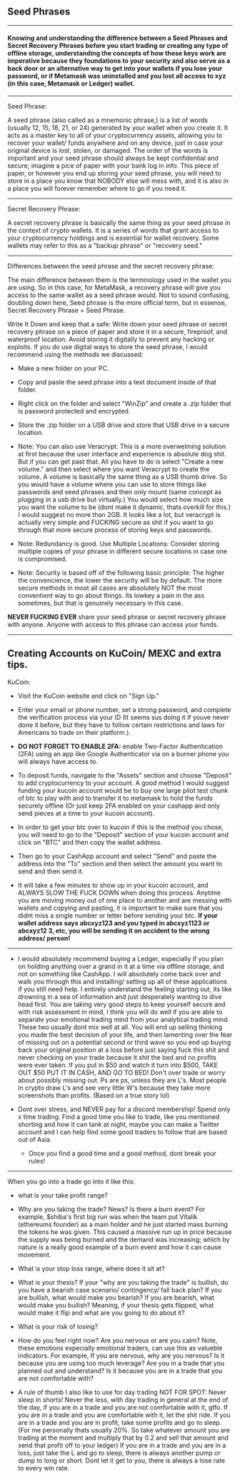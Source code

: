 ## Seed Phrases
---------------------------------------------------------------------------------------------------------------------------------------
#### Knowing and understanding the difference between a Seed Phrases and Secret Recovery Phrases before you start trading or creating any type of offline storage, understanding the concepts of how these keys work are imperative because they foundations to your security and also serve as a back door or an alternative way to get into your wallets if you lose your password, or if Metamask was uninstalled and you lost all access to xyz (in this case, Metamask or Ledger) wallet.
---------------------------------------------------------------------------------------------------------------------------------------

Seed Phrase:

A seed phrase (also called as a mnemonic phrase,) is a list of words (usually 12, 15, 18, 21, or 24) generated by your wallet when you create it.
It acts as a master key to all of your cryptocurrency assets, allowing you to recover your wallet/ funds anywhere and on any device, just in case your original device is lost, stolen, or damaged.
The order of the words is important and your seed phrase should always be kept confidential and secure; imagine a pice of paper with your bank log in info. This piece of paper, or however you end up storing your seed phrase, you will need to store in a place you know that NOBODY else will mess with, and it is also in a place you will forever remember where to go if you need it.

---------------------------------------------------------------------------------------------------------------------------------------

Secret Recovery Phrase:

A secret recovery phrase is basically the same thing as your seed phrase in the context of crypto wallets.
It is a series of words that grant access to your cryptocurrency holdings and is essential for wallet recovery.
Some wallets may refer to this as a "backup phrase" or "recovery seed."

---------------------------------------------------------------------------------------------------------------------------------------

Differences between the seed phrase and the secret recovery phrase:

The main difference between them is the terminology used in the wallet you are using. So in this case, for MetaMask, a recovery phrase will give you access to the same wallet as a seed phrase would. Not to sound confusing, doubling down here, Seed phrase is the more official term, but in essense, 
Secret Recovery Phrase = Seed Phrase.

Write It Down and keep that a safe: Write down your seed phrase or secret recovery phrase on a piece of paper and store it in a secure, fireproof, and waterproof location. Avoid storing it digitally to prevent any hacking or exploits.
If you do use digital ways to store the seed phrase, I would recommend using the methods we discussed:
- Make a new folder on your PC.
- Copy and paste the seed phrase into a text document inside of that folder.
- Right click on the folder and select "WinZip" and create a .zip folder that is password protected and encrypted.
- Store the .zip folder on a USB drive and store that USB drive in a secure location.
  
- Note: You can also use Veracrypt. This is a more overwelming solution at first because the user interface and experience is absolute dog shit. But if you can get past that. All you have to do is select "Create a new volume." and then select where you want Veracrypt to create the volume. A volume is basically the same thing as a USB thumb drive. So you would have a volume where you can use to store things like passwords and seed phrases and then only mount (same concept as plugging in a usb drive but virtually.) You would select how much size you want the volume to be (dont make it dynamic, thats overkill for this.) I would suggest no more than 2GB. It looks like a lot, but veracrypt is actually very simple and FUCKING secure as shit if you want to go through that more secure process of storing keys and passwords.

- Note: Redundancy is good. Use Multiple Locations: Consider storing multiple copies of your phrase in different secure locations in case one is compromised.
    
- Note: Security is based off of the following basic principle: The higher the convencience, the lower the security will be by default. The more secure methods in most all cases are absolutely NOT the most conventient way to go about things. Its lowkey a pain in the ass sometimes, but that is genuinely necessary in this case.

**NEVER FUCKING EVER** share your seed phrase or secret recovery phrase with anyone. Anyone with access to this phrase can access your funds.

---------------------------------------------------------------------------------------------------------------------------------------

## Creating Accounts on KuCoin/ MEXC and extra tips.

KuCoin:
- Visit the KuCoin website and click on "Sign Up."
- Enter your email or phone number, set a strong password, and complete the verification process via your ID (It seems sus doing it if youve never done it before, but they have to follow certain restrictions and laws for Americans to trade on their platform.).
- **DO NOT FORGET TO ENABLE 2FA:** enable Two-Factor Authentication (2FA) using an app like Google Authenticator via on a burner phone you will always have access to.

- To deposit funds, navigate to the "Assets" section and choose "Deposit" to add cryptocurrency to your account. A good method I would suggest funding your kucoin account would be to buy one large pilot test chunk of btc to play with and to transfer it to metamask to hold the funds securely offline (Or just keep 2FA enabled on your cashapp and only send pieces at a time to your kucoin account).

- In order to get your btc over to kucoin if this is the method you chose, you will need to go to the "Deposit" section of your kucoin account and click on "BTC" and then copy the wallet address. 
- Then go to your CashApp account and select "Send" and paste the address into the "To" section and then select the amount you want to send and then send it. 
- It will take a few minutes to show up in your kucoin account, and ALWAYS SLOW THE FUCK DOWN when doing this process. Anytime you are moving money out of one place to another and are messing with wallets and copying and pasting, it is important to make sure that you didnt miss a single number or letter before sending your btc. **If your wallet address says abcxyz123 and you typed in abcxyz1123 or abcxyz12 3, etc, you will be sending it on accident to the wrong address/ person!**

---------------------------------------------------------------------------------------------------------------------------------------

- I would absolutely recommend buying a Ledger, especially if you plan on holding anything over a grand in it at a time via offline storage, and not on something like CashApp. I will absolutely come back over and walk you through this and installing/ setting up all of these applications if you still need help. I entirely understand the feeling starting out, its like drowning in a sea of information and just desperately wanting to dive head first. You are taking very good steps to keep yourself secure and with risk assessment in mind, I think you will do well if you are able to separate your emotional trading mind from your analytical trading mind. These two usually dont mix well at all. You will end up selling thinking you made the best decision of your life, and then lamenting over the fear of missing out on a potential second or third wave so you end up buying back your original position at a loss before just saying fuck this shit and never checking on your trade because it shit the bed and no profits were ever taken. If you put in $50 and watch it turn into $500, TAKE OUT $50 PUT IT IN CASH, AND GO TO BED! Don't over trade or worry about possibly missing out. Ps are ps, unless they are L's. Most people in crypto draw L's and see very little W's because they take more screenshots than profits. (Based on a true story lol)

- Dont over stress, and NEVER pay for a discord membership! Spend only x time trading. Find a good time you like to trade, like you mentioned shorting and how it can tank at night, maybe you can make a Twitter account and I can help find some good traders to follow that are based out of Asia. 
	- Once you find a good time and a good method, dont break your rules!

---------------------------------------------------------------------------------------------------------------------------------------

When you go into a trade go into it like this:

- what is your take profit range?

- Why are you taking the trade? News? Is there a burn event? For example, $shiba's first big run was when the team put Vitalik (ethereums founder) as a main holder and he just started mass burning the tokens he was given. This caused a massive run up in price because the supply was being burned and the demand was increasing; which by nature is a really good example of a burn event and how it can cause movement.

- What is your stop loss range, where does it sit at?

- What is your thesis? If your "why are you taking the trade" is bullish, do you have a bearish case scenario/ contingency/ fall back plan? If you are bullish, what would make you bearish? If you are bearish, what would make you bullish? Meaning, if your thesis gets flipped, what would make it flip and what are you going to do about it?

- What is your risk of losing?

- How do you feel right now? Are you nervous or are you calm? Note, these emotions especially emotional traders, can use this as valueble indicators. 
For example, If you are nervous, why are you nervous? Is it because you are using too much leverage? Are you in a trade that you planned out and understand? Is it because you are in a trade that you are not comfortable with?

- A rule of thumb I also like to use for day trading NOT FOR SPOT: Never sleep in shorts! Never the less, with day trading in general at the end of the day, if you are in a trade and you are not comfortable with it, gtfo. If you are in a trade and you are comfortable with it, let the shit ride. If you are in a trade and you are in profit, take some profits and go to sleep. (For me personally thats usually 20%. So take whatever amount you are trading at the moment and multiply that by 0.2 and sell that amount and send that profit off to your ledger) If you are in a trade and you are in a loss, just take the L and go to sleep, there is always another pump or dump to long or short. Dont let it get to you, there is always a lose rate to every win rate.
